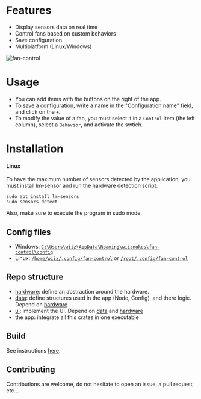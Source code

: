 # Features

- Display sensors data on real time
- Control fans based on custom behaviors
- Save configuration
- Multiplatform (Linux/Windows)

![fan-control](https://github.com/wiiznokes/fan-control/assets/78230769/cdc30753-4186-47a1-ba49-11af3868380f)

# Usage

- You can add items with the buttons on the right of the app.
- To save a configuration, write a name in the "Configuration name" field, and click on the `+`.
- To modify the value of a fan, you must select it in a `Control` item (the left column), select a `Behavior`, and activate the swtich.

# Installation

#### Linux

To have the maximum number of sensors detected by the application, you must install lm-sensor and run the hardware detection script:

```
sudo apt install lm-sensors
sudo sensors-detect
```

Also, make sure to execute the program in sudo mode.

## Config files

- Windows: [`C:\Users\wiiz\AppData\Roaming\wiiznokes\fan-control\config`](file:///C:\Users\wiiz\AppData\Roaming\wiiznokes\fan-control\config)
- Linux: [`/home/wiiz/.config/fan-control`](file:///home/wiiz/.config/fan-control) or [`/root/.config/fan-control`](file:///root/.config/fan-control)

## Repo structure

- [hardware](./hardware/README.md): define an abstraction around the hardware.
- [data](./data/README.md): define structures used in the app (Node, Config), and there logic. Depend on [hardware](./hardware/README.md)
- [ui](./ui/README.md): implement the UI. Depend on [data](./data/README.md) and [hardware](./hardware/README.md)
- the app: integrate all this crates in one executable

## Build

See instructions [here](./BUILD.md).

## Contributing

Contributions are welcome, do not hesitate to open an issue, a pull request, etc...
